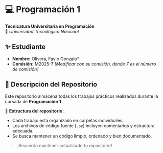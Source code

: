 # 💻 Programación 1

**Tecnicatura Universitaria en Programación**  
📍 _Universidad Tecnológica Nacional_

## ✨ Estudiante

- **Nombre:** Olivera, Favio Gonzalo\*
- **Comisión:** M2025-7 _[Modificar con su comisión, donde 7 es el número de comisión]_

## 📂 Descripción del Repositorio

Este repositorio almacena todas los trabajos prácticos realizados durante la cursada de **Programación 1**.

📌 **Estructura del repositorio:**

- Cada trabajo está organizado en carpetas individuales.
- Los archivos de código fuente (`.py`) incluyen comentarios y estructura adecuada.
- Se busca mantener un código limpio, ordenado y bien documentado.

> ¡Recuerda mantener actualizado tu repositorio!

